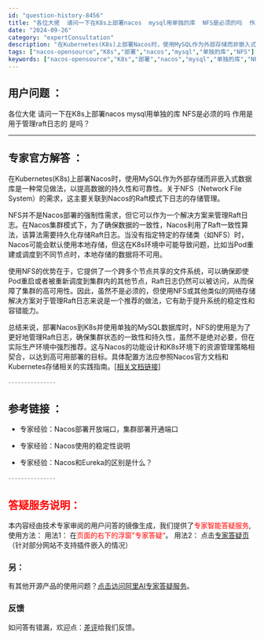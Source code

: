 ```yaml
---
id: "question-history-8456"
title: "各位大佬  请问一下在K8s上部署nacos  mysql用单独的库  NFS是必须的吗  作用是用于管理"
date: "2024-09-26"
category: "expertConsultation"
description: "在Kubernetes(K8s)上部署Nacos时，使用MySQL作为外部存储而非嵌入式数据库是一种常见做法，以提高数据的持久性和可靠性。关于NFS（Network File System）的需求，这主要关联到Nacos的Raft模式下日志的存储管理。NFS并不是Nacos部署的强制性需求，但它可以"
tags: ["nacos-opensource","K8s","部署","nacos","mysql","单独的库","NFS"]
keywords: ["nacos-opensource","K8s","部署","nacos","mysql","单独的库","NFS"]
---
```


## 用户问题 ： 
 各位大佬  请问一下在K8s上部署nacos  mysql用单独的库  NFS是必须的吗  作用是用于管理raft日志的 是吗？  

---------------
## 专家官方解答 ：

在Kubernetes(K8s)上部署Nacos时，使用MySQL作为外部存储而非嵌入式数据库是一种常见做法，以提高数据的持久性和可靠性。关于NFS（Network File System）的需求，这主要关联到Nacos的Raft模式下日志的存储管理。

NFS并不是Nacos部署的强制性需求，但它可以作为一个解决方案来管理Raft日志。在Nacos集群模式下，为了确保数据的一致性，Nacos利用了Raft一致性算法，该算法需要持久化存储Raft日志。当没有指定特定的存储类（如NFS）时，Nacos可能会默认使用本地存储，但这在K8s环境中可能导致问题，比如当Pod重建或调度到不同节点时，本地存储的数据将不可用。

使用NFS的优势在于，它提供了一个跨多个节点共享的文件系统，可以确保即使Pod重启或者被重新调度到集群内的其他节点，Raft日志仍然可以被访问，从而保障了集群的高可用性。因此，虽然不是必须的，但使用NFS或其他类似的网络存储解决方案对于管理Raft日志来说是一个推荐的做法，它有助于提升系统的稳定性和容错能力。

总结来说，部署Nacos到K8s并使用单独的MySQL数据库时，NFS的使用是为了更好地管理Raft日志，确保集群状态的一致性和持久性，虽然不是绝对必要，但在实际生产环境中强烈推荐。这与Nacos的功能设计和K8s环境下的资源管理策略相契合，以达到高可用部署的目标。具体配置方法应参照Nacos官方文档和Kubernetes存储相关的实践指南。[[相关文档链接](https://nacos.io/docs/latest/guide/deployment.html)]


<font color="#949494">---------------</font> 


## 参考链接 ：

* 专家经验：Nacos部署开放端口，集群部署开通端口 
 
 * 专家经验：Nacos使用的稳定性说明 
 
 * 专家经验：Nacos和Eureka的区别是什么？ 


 <font color="#949494">---------------</font> 
 


## <font color="#FF0000">答疑服务说明：</font> 

本内容经由技术专家审阅的用户问答的镜像生成，我们提供了<font color="#FF0000">专家智能答疑服务</font>,使用方法：
用法1： 在<font color="#FF0000">页面的右下的浮窗”专家答疑“</font>。
用法2： 点击[专家答疑页](https://answer.opensource.alibaba.com/docs/intro)（针对部分网站不支持插件嵌入的情况）
### 另：


有其他开源产品的使用问题？[点击访问阿里AI专家答疑服务](https://answer.opensource.alibaba.com/docs/intro)。
### 反馈
如问答有错漏，欢迎点：[差评](https://ai.nacos.io/user/feedbackByEnhancerGradePOJOID?enhancerGradePOJOId=13673)给我们反馈。
